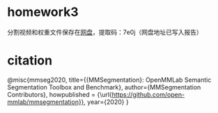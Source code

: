 # homework3
分割视频和权重文件保存在[网盘](https://pan.baidu.com/s/1whBOnNBK32QHta6nBMLkxQ)，提取码：7e0j（网盘地址已写入报告）  
# citation
@misc{mmseg2020,
    title={{MMSegmentation}: OpenMMLab Semantic Segmentation Toolbox and Benchmark},
    author={MMSegmentation Contributors},
    howpublished = {\url{https://github.com/open-mmlab/mmsegmentation}},
    year={2020}
}
